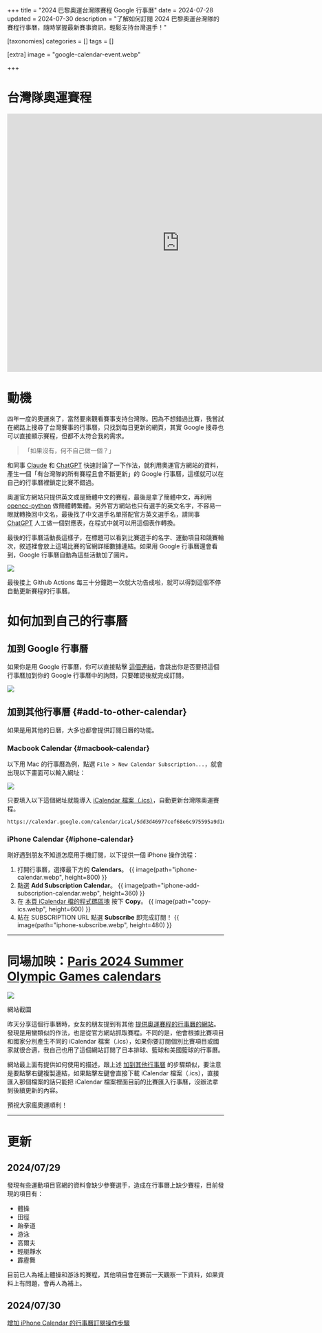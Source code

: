 +++
title = "2024 巴黎奧運台灣隊賽程 Google 行事曆"
date = 2024-07-28
updated = 2024-07-30
description = "了解如何訂閱 2024 巴黎奧運台灣隊的賽程行事曆，隨時掌握最新賽事資訊，輕鬆支持台灣選手！"

[taxonomies]
categories = []
tags = []

[extra]
image = "google-calendar-event.webp"

+++

# 台灣隊奧運賽程

<iframe src="https://calendar.google.com/calendar/embed?src=5dd3d46977cef68e6c975595a9d1d0c0c310519455dd4ec2d6601cb7b8f6d779%40group.calendar.google.com&ctz=Asia%2FTaipei" style="border: 0" width="800" height="600" frameborder="0" scrolling="no"></iframe>

# 動機

四年一度的奧運來了，當然要來觀看賽事支持台灣隊。因為不想錯過比賽，我嘗試在網路上搜尋了台灣賽事的行事曆，只找到每日更新的網頁，其實 Google 搜尋也可以直接顯示賽程，但都不太符合我的需求。

>「如果沒有，何不自己做一個？」

和同事 [Claude](https://claude.ai/) 和 [ChatGPT](https://chat.openai.com/) 快速討論了一下作法，就利用奧運官方網站的資料，產生一個「有台灣隊的所有賽程且會不斷更新」的 Google 行事曆，這樣就可以在自己的行事曆裡鎖定比賽不錯過。

奧運官方網站只提供英文或是簡體中文的賽程，最後是拿了簡體中文，再利用 [opencc-python](https://github.com/yichen0831/opencc-python) 做簡體轉繁體。另外官方網站也只有選手的英文名字，不容易一眼就轉換回中文名，最後找了中文選手名單搭配官方英文選手名，請同事 [ChatGPT](https://chat.openai.com/) 人工做一個對應表，在程式中就可以用這個表作轉換。

最後的行事曆活動長這樣子，在標題可以看到比賽選手的名字、運動項目和競賽輪次，敘述裡會放上這場比賽的官網詳細數據連結。如果用 Google 行事曆還會看到，Google 行事曆自動為這些活動加了圖片。

![](google-calendar-event.webp)

最後接上 Github Actions 每三十分鐘跑一次就大功告成啦，就可以得到這個不停自動更新賽程的行事曆。

# 如何加到自己的行事曆

## 加到 Google 行事曆

如果你是用 Google 行事曆，你可以直接點擊 [這個連結](https://calendar.google.com/calendar/u/0?cid=NWRkM2Q0Njk3N2NlZjY4ZTZjOTc1NTk1YTlkMWQwYzBjMzEwNTE5NDU1ZGQ0ZWMyZDY2MDFjYjdiOGY2ZDc3OUBncm91cC5jYWxlbmRhci5nb29nbGUuY29t)，會跳出你是否要把這個行事曆加到你的 Google 行事曆中的詢問，只要確認後就完成訂閱。

![](google-subscribe.webp)

## 加到其他行事曆 {#add-to-other-calendar}

如果是用其他的日曆，大多也都會提供訂閱日曆的功能。

### Macbook Calendar {#macbook-calendar}

以下用 Mac 的行事曆為例，點選 `File > New Calendar Subscription...`，就會出現以下畫面可以輸入網址：

![](apple-subscribe.webp)

只要填入以下這個網址就能導入 [iCalendar 檔案（.ics）](https://zh.wikipedia.org/zh-tw/ICalendar)，自動更新台灣隊奧運賽程。
```
https://calendar.google.com/calendar/ical/5dd3d46977cef68e6c975595a9d1d0c0c310519455dd4ec2d6601cb7b8f6d779%40group.calendar.google.com/public/basic.ics
```

### iPhone Calendar {#iphone-calendar}
剛好遇到朋友不知道怎麼用手機訂閱，以下提供一個 iPhone 操作流程：
1. 打開行事曆，選擇最下方的 **Calendars**。
{{ image(path="iphone-calendar.webp", height=800) }}
2. 點選 **Add Subscription Calendar**。
{{ image(path="iphone-add-subscription-calendar.webp", height=360) }}
3. 在 [本頁 iCalendar 檔的程式碼區塊](#macbook-calendar) 按下 **Copy**。
{{ image(path="copy-ics.webp", height=600) }}
4. 貼在 SUBSCRIPTION URL 點選 **Subscribe** 即完成訂閱！
{{ image(path="iphone-subscribe.webp", height=480) }}

---

# 同場加映：[Paris 2024 Summer Olympic Games calendars](https://fabrice404.github.io/olympics-calendar/)

![](separated-calendars.webp)
<p class="image-caption">網站截圖</p>

昨天分享這個行事曆時，女友的朋友提到有其他 [提供奧運賽程的行事曆的網站](https://fabrice404.github.io/olympics-calendar/)。發現是用蠻類似的作法，也是從官方網站抓取賽程。不同的是，他會根據比賽項目和國家分別產生不同的 iCalendar 檔案（.ics），如果你要訂閱個別比賽項目或國家就很合適，我自己也用了這個網站訂閱了日本排球、籃球和美國籃球的行事曆。

網站最上面有提供如何使用的描述，跟上述 [加到其他行事曆](#add-to-other-calendar) 的步驟類似，要注意是要點擊右鍵複製連結，如果點擊左鍵會直接下載 iCalendar 檔案（.ics），直接匯入那個檔案的話只能把 iCalendar 檔案裡面目前的比賽匯入行事曆，沒辦法拿到後續更新的內容。

預祝大家瘋奧運順利！

---

# 更新
## 2024/07/29

發現有些運動項目官網的資料會缺少參賽選手，造成在行事曆上缺少賽程，目前發現的項目有：
* 體操
* 田徑
* 跆拳道
* 游泳
* 高爾夫
* 輕艇靜水
* 霹靂舞

目前已人為補上體操和游泳的賽程，其他項目會在賽前一天觀察一下資料，如果資料上有問題，會再人為補上。

## 2024/07/30
[增加 iPhone Calendar 的行事曆訂閱操作步驟](#iphone-calendar)
